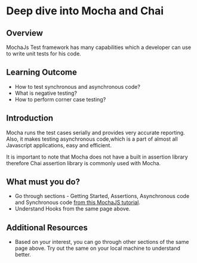 # Deep dive into Mocha and Chai

## Overview
MochaJs Test framework has many capabilities which a developer can use to write unit tests for his code.

## Learning Outcome

- How to test synchronous and asynchronous code?
- What is negative testing?
- How to perform corner case testing?

## Introduction 

Mocha runs the test cases serially and provides very accurate reporting. Also, it makes testing asynchronous code,which is a part of almost all Javascript applications, easy and efficient.

It is important to note that Mocha does not have a built in assertion library therefore Chai assertion library is commonly used with Mocha.                                                                                                     


## What must you do?
- Go through sections - Getting Started, Assertions, Asynchronous code and Synchronous code [from this MochaJS tutorial](https://www.guru99.com/positive-and-negative-testing.html).
- Understand Hooks from the same page above.

## Additional Resources
- Based on your interest, you can go through other sections of the same page above. Try out the same on your local machine to understand better.

